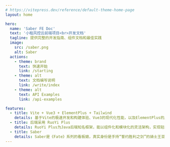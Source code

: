 ```yaml
---
# https://vitepress.dev/reference/default-theme-home-page
layout: home

hero:
  name: 'Saber FE Doc'
  text: '小租风控云前端项目<br>开发文档'
  tagline: 提供完整的开发指南、组件文档和最佳实践
  image:
    src: /saber.png
    alt: Saber
  actions:
    - theme: brand
      text: 快速开始
      link: /starting
    - theme: alt
      text: 文档编写说明
      link: /write/index
    - theme: alt
      text: API Examples
      link: /api-examples

features:
  - title: Vite + Vue3 + ElementPlus + Tailwind
    details: 基于Vite的极速开发和构建体验、Vue3的现代化性能，以及ElementPlus的成熟组件库以及Tailwind的高效样式定制，能快速稳定交付高质量的企业应用
  - title: 后端采用 RuoYi Plus
    details: RuoYi Plus为Java后端知名框架，能以组件化和模块化的灵活架构，实现轻耦合、高扩展的特性，精准解决企业系统在性能和维护上的核心痛点
  - title: Saber
    details: Saber是《Fate》系列的看板娘，真实身份是手持“誓约胜利之剑”的骑士王亚瑟。她外表清丽高贵，内心忠诚坚毅，是集强大与忠诚于一身的英灵。
---
```


